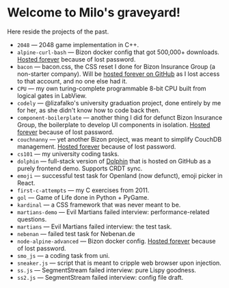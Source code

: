 # Welcome to Milo's graveyard!

Here reside the projects of the past.

-  `2048` — 2048 game implementation in C++.
-  `alpine-curl-bash` — Bizon docker config that got 500,000+ downloads.
   [Hosted forever](https://github.com/bizongroup/alpine-curl-bash) because of lost password.
-  `bacon` — bacon.css, the CSS reset I done for Bizon Insurance Group (a non-starter company). Will
   be [hosted forever on GitHub](https://github.com/bizongroup/bacon) as I lost access to that
   account, and no one else had it.
-  `CPU` — my own turing-complete programmable 8-bit CPU built from logical gates in LabView.
-  `codely` — @lizafalko's university graduation project, done entirely by me for her, as she didn't
   know how to code back then.
-  `component-boilerplate` — another thing I did for defunct Bizon Insurance Group, the boilerplate
   to develop UI components in isolation.
   [Hosted forever](https://github.com/bizongroup/component-boilerplate) because of lost password.
-  `couchnanny` — yet another Bizon project, was meant to simplify CouchDB management.
   [Hosted forever](https://github.com/bizongroup/couchnanny) because of lost password.
-  `cs101` — my university coding tasks.
-  `dolphin` — full-stack version of [Dolphin](https://github.com/mvoloskov/dolphin) that is hosted
   on GitHub as a purely frontend demo. Supports CRDT sync.
-  `emoji` — successful test task for Openland (now defunct), emoji picker in React.
-  `first-c-attempts` — my C exercises from 2011.
-  `gol` — Game of Life done in Python + PyGame.
-  `kardinal` — a CSS framework that was never meant to be.
-  `martians-demo` — Evil Martians failed interview: performance-related questions.
-  `martians` — Evil Martians failed interview: the test task.
-  `nebenan` — failed test task for Nebenan.de
-  `node-alpine-advanced` — Bizon docker config.
   [Hosted forever](https://github.com/bizongroup/node-alpine-advanced) because of lost password.
-  `smo_js` — a coding task from uni.
-  `sneaker.js` — script that is meant to cripple web browser upon injection.
-  `ss.js` — SegmentStream failed interview: pure Lispy goodness.
-  `ss2.js` — SegmentStream failed interview: config file draft.
